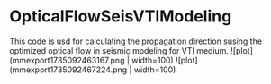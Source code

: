 # OpticalFlowSeisVTIModeling

This code is usd for calculating the propagation direction susing the optimized optical flow in seismic modeling for VTI medium.
![plot](mmexport1735092463167.png | width=100)
![plot](mmexport1735092467224.png | width=100)

